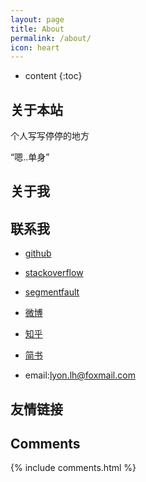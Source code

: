 ```yaml
---
layout: page
title: About
permalink: /about/
icon: heart
---
```


* content
{:toc}

## 关于本站
个人写写停停的地方 

“嗯..单身”

## 关于我
 


## 联系我
- [github](https://github.com/LyonUp)

- [stackoverflow](https://stackoverflow.com/users/6307053/lyonup)

- [segmentfault](https://segmentfault.com/u/lyonup)

- [微博](https://weibo.com/3207861813/profile?topnav=1&wvr=6)

- [知乎](https://www.zhihu.com/people/li-hang-55-41)

- [简书](https://www.jianshu.com/users/f674382e9478/timeline)

- email:lyon.lh@foxmail.com  

## 友情链接



## Comments

{% include comments.html %}
